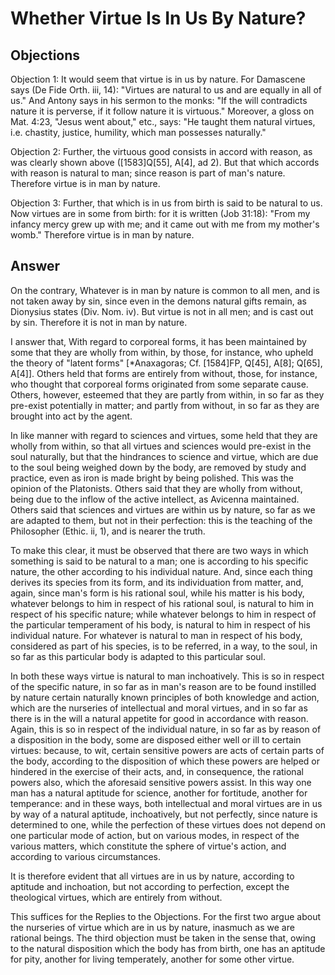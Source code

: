 # Whether Virtue Is In Us By Nature?

## Objections

Objection 1: It would seem that virtue is in us by nature. For Damascene says (De Fide Orth. iii, 14): "Virtues are natural to us and are equally in all of us." And Antony says in his sermon to the monks: "If the will contradicts nature it is perverse, if it follow nature it is virtuous." Moreover, a gloss on Mat. 4:23, "Jesus went about," etc., says: "He taught them natural virtues, i.e. chastity, justice, humility, which man possesses naturally."

Objection 2: Further, the virtuous good consists in accord with reason, as was clearly shown above ([1583]Q[55], A[4], ad 2). But that which accords with reason is natural to man; since reason is part of man's nature. Therefore virtue is in man by nature.

Objection 3: Further, that which is in us from birth is said to be natural to us. Now virtues are in some from birth: for it is written (Job 31:18): "From my infancy mercy grew up with me; and it came out with me from my mother's womb." Therefore virtue is in man by nature.

## Answer

On the contrary, Whatever is in man by nature is common to all men, and is not taken away by sin, since even in the demons natural gifts remain, as Dionysius states (Div. Nom. iv). But virtue is not in all men; and is cast out by sin. Therefore it is not in man by nature.

I answer that, With regard to corporeal forms, it has been maintained by some that they are wholly from within, by those, for instance, who upheld the theory of "latent forms" [*Anaxagoras; Cf. [1584]FP, Q[45], A[8]; Q[65], A[4]]. Others held that forms are entirely from without, those, for instance, who thought that corporeal forms originated from some separate cause. Others, however, esteemed that they are partly from within, in so far as they pre-exist potentially in matter; and partly from without, in so far as they are brought into act by the agent.

In like manner with regard to sciences and virtues, some held that they are wholly from within, so that all virtues and sciences would pre-exist in the soul naturally, but that the hindrances to science and virtue, which are due to the soul being weighed down by the body, are removed by study and practice, even as iron is made bright by being polished. This was the opinion of the Platonists. Others said that they are wholly from without, being due to the inflow of the active intellect, as Avicenna maintained. Others said that sciences and virtues are within us by nature, so far as we are adapted to them, but not in their perfection: this is the teaching of the Philosopher (Ethic. ii, 1), and is nearer the truth.

To make this clear, it must be observed that there are two ways in which something is said to be natural to a man; one is according to his specific nature, the other according to his individual nature. And, since each thing derives its species from its form, and its individuation from matter, and, again, since man's form is his rational soul, while his matter is his body, whatever belongs to him in respect of his rational soul, is natural to him in respect of his specific nature; while whatever belongs to him in respect of the particular temperament of his body, is natural to him in respect of his individual nature. For whatever is natural to man in respect of his body, considered as part of his species, is to be referred, in a way, to the soul, in so far as this particular body is adapted to this particular soul.

In both these ways virtue is natural to man inchoatively. This is so in respect of the specific nature, in so far as in man's reason are to be found instilled by nature certain naturally known principles of both knowledge and action, which are the nurseries of intellectual and moral virtues, and in so far as there is in the will a natural appetite for good in accordance with reason. Again, this is so in respect of the individual nature, in so far as by reason of a disposition in the body, some are disposed either well or ill to certain virtues: because, to wit, certain sensitive powers are acts of certain parts of the body, according to the disposition of which these powers are helped or hindered in the exercise of their acts, and, in consequence, the rational powers also, which the aforesaid sensitive powers assist. In this way one man has a natural aptitude for science, another for fortitude, another for temperance: and in these ways, both intellectual and moral virtues are in us by way of a natural aptitude, inchoatively, but not perfectly, since nature is determined to one, while the perfection of these virtues does not depend on one particular mode of action, but on various modes, in respect of the various matters, which constitute the sphere of virtue's action, and according to various circumstances.

It is therefore evident that all virtues are in us by nature, according to aptitude and inchoation, but not according to perfection, except the theological virtues, which are entirely from without.

This suffices for the Replies to the Objections. For the first two argue about the nurseries of virtue which are in us by nature, inasmuch as we are rational beings. The third objection must be taken in the sense that, owing to the natural disposition which the body has from birth, one has an aptitude for pity, another for living temperately, another for some other virtue.